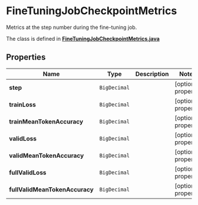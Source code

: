 

# FineTuningJobCheckpointMetrics

Metrics at the step number during the fine-tuning job.

The class is defined in **[FineTuningJobCheckpointMetrics.java](../../src/main/java/org/openapitools/model/FineTuningJobCheckpointMetrics.java)**

## Properties

Name | Type | Description | Notes
------------ | ------------- | ------------- | -------------
**step** | `BigDecimal` |  |  [optional property]
**trainLoss** | `BigDecimal` |  |  [optional property]
**trainMeanTokenAccuracy** | `BigDecimal` |  |  [optional property]
**validLoss** | `BigDecimal` |  |  [optional property]
**validMeanTokenAccuracy** | `BigDecimal` |  |  [optional property]
**fullValidLoss** | `BigDecimal` |  |  [optional property]
**fullValidMeanTokenAccuracy** | `BigDecimal` |  |  [optional property]









